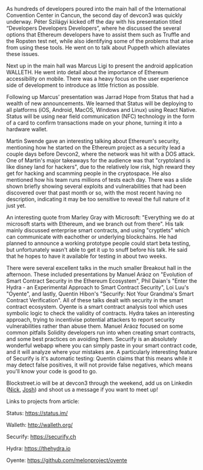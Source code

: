 As hundreds of developers poured into the main hall of the International Convention Center in Cancun, the second day of devcon3 was quickly underway. Péter Szilágyi kicked off the day with his presentation titled “Developers Developers Developers”, where he discussed the several options that Ethereum developers have to assist them such as Truffle and the Ropsten test net, while also identifying some of the problems that arise from using these tools. He went on to talk about Puppeth which alleviates these issues.

Next up in the main hall was Marcus Ligi to present the android application WALLETH. He went into detail about the importance of Ethereum accessibility on mobile. There was a heavy focus on the user experience side of development to introduce as little friction as possible.

Following up Marcus’ presentation was Jarrad Hope from Status that had a wealth of new announcements. We learned that Status will be deploying to all platforms (iOS, Android, MacOS, Windows and Linux) using React Native. Status will be using near field communication (NFC) technology in the form of a card to confirm transactions made on your phone, turning it into a hardware wallet.

Martin Swende gave an interesting talking about Ethereum's security, mentioning how he started on the Ethereum project as a security lead a couple days before Devcon2, where the network was hit with a DOS attack. One of Martin's major takeaways for the audience was that "cryptoland is like disney land for hackers", due to the relatively low risk, high reward they get for hacking and scamming people in the cryptospace. He also mentioned how his team runs millions of tests each day.  There was a slide shown briefly showing several exploits and vulnerabilities that had been discovered over that past month or so, with the most recent having no description, indicating it may be too sensitive to reveal the full nature of it just yet.

An interesting quote from Marley Gray with Microsoft: "Everything we do at microsoft starts with Ethereum, and we branch out from there". His talk mainly discussed enterprise smart contracts, and using "cryptlets" which can communicate with eachother or underlying blockchains.  He had planned to announce a working prototype people could start beta testing, but unfortunately wasn't able to get it up to snuff before his talk.  He said that he hopes to have it available for testing in about two weeks.

There were several excellent talks in the much smaller Breakout hall in the afternoon. These included presentations by Manuel Aráoz on "Evolution of Smart Contract Security in the Ethereum Ecosystem", Phil Daian's "Enter the Hydra - an Experimental Approach to Smart Contract Security", Loi Luu's "Oyente", and lastly, Quentin Hibon's "Securify: Not Your Grandma's Smart Contract Verification". All of these talks dealt with security in the smart contract ecosystem.  Oyente is a smart contract analysis tool which uses symbolic logic to check the validity of contracts. Hydra takes an interesting approach, trying to incentivise potential attackers to report security vulnerabilities rather than abuse them.  Manuel Aráoz focused on some common pitfalls Solidity developers run into when creating smart contracts, and some best practices on avoiding them. Securify is an absolutely wonderful webapp where you can simply paste in your smart contract code, and it will analyze where your mistakes are.  A particularly interesting feature of Securify is it's automatic testing: Quentin claims that this means while it may detect false positives, it will not provide false negatives, which means you'll know your code is good to go.

Blockstreet.io will be at devcon3 through the weekend, add us on Linkedin ([Nick](https://linkedin.com/in/nklombardi),  [Josh](https://linkedin.com/in/joshsemedo)) and shoot us a message if you want to meet up!

Links to projects from article:

Status: https://status.im/

Walleth: http://walleth.org/

Securify: https://securify.ch

Hydra: https://thehydra.io

Oyente: https://github.com/melonproject/oyente
